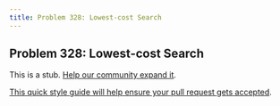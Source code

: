```yaml
---
title: Problem 328: Lowest-cost Search
---
```

## Problem 328: Lowest-cost Search

This is a stub. <a href='https://github.com/freecodecamp/guides/tree/master/src/pages/certifications/coding-interview-prep/project-euler/problem-328-lowest-cost-search/index.md' target='_blank' rel='nofollow'>Help our community expand it</a>.

<a href='https://github.com/freecodecamp/guides/blob/master/README.md' target='_blank' rel='nofollow'>This quick style guide will help ensure your pull request gets accepted</a>.

<!-- The article goes here, in GitHub-flavored Markdown. Feel free to add YouTube videos, images, and CodePen/JSBin embeds  -->
